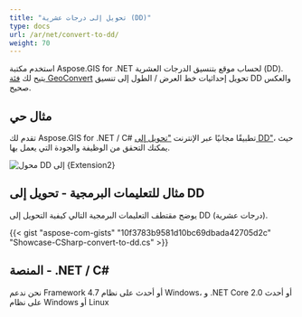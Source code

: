 ```yaml
---
title: "تحويل إلى درجات عشرية (DD)"
type: docs
url: /ar/net/convert-to-dd/
weight: 70
---
```


استخدم مكتبة Aspose.GIS for .NET لحساب موقع بتنسيق الدرجات العشرية (DD). يتيح لك [فئة GeoConvert](https://reference.aspose.com/gis/net/aspose.gis/geoconvert) تحويل إحداثيات خط العرض / الطول إلى تنسيق DD والعكس صحيح.

## **مثال حي**

تقدم لك Aspose.GIS for .NET / C# تطبيقًا مجانيًا عبر الإنترنت ["تحويل إلى DD"](https://products.aspose.app/gis/coordinates/convert-to-dd)، حيث يمكنك التحقق من الوظيفة والجودة التي يعمل بها.

![محول DD إلى {Extension2}](coordinates.png)

## **مثال للتعليمات البرمجية - تحويل إلى DD**

يوضح مقتطف التعليمات البرمجية التالي كيفية التحويل إلى DD (درجات عشرية).

{{< gist "aspose-com-gists" "10f3783b9581d10bc69dbada42705d2c" "Showcase-CSharp-convert-to-dd.cs" >}}

## **المنصة - .NET / C#**

نحن ندعم Framework 4.7 أو أحدث على نظام Windows، و .NET Core 2.0 أو أحدث على نظام Windows أو Linux
